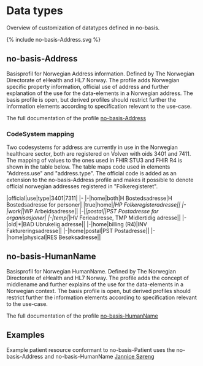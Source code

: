 # Data types

Overview of customization of datatypes defined in no-basis.  

<div>{% include no-basis-Address.svg %}</div>

<!-- <a href="https://raw.githubusercontent.com/HL7Norway/basisprofiler-r4/master/Images/no-basis-Datatypes.png">
<img src="https://raw.githubusercontent.com/HL7Norway/basisprofiler-r4/master/Images/no-basis-Datatypes.png" alt="Drawing" style="width: 100%;max-width: 1200px"/></a> -->

## no-basis-Address

Basisprofil for Norwegian Address information. Defined by The Norwegian Directorate of eHealth and HL7 Norway. The profile adds Norwegian specific property information, official use of address and further explanation of the use for the data-elements in a Norwegian address. The basis profile is open, but derived profiles should restrict further the information elements according to specification relevant to the use-case.

The full documentation of the profile [no-basis-Address](StructureDefinition-no-basis-Address.html)

### CodeSystem mapping

Two codesystems for address are currently in use in the Norwegian healthcare sector, both are registered on Volven with oids 3401 and 7411. The mapping of values to the ones used in FHIR STU3 and FHIR R4 is shown in the table below. The table maps code used in elements "Address.use" and "address.type". The official code is added as an extension to the no-basis-Address profile and makes it possible to denote official norwegian addresses registered in "Folkeregisteret".

|official|use|type|3401|7311|
|-
|-|home|both|H Bostedsadresse|H Bostedsadresse for personer|
|true|home|*|HP Folkeregisteradresse||
|-|work|*|WP Arbeidsadresse||
|-|*|postal||PST Postadresse for organisasjoner|
|-|temp|*|HV Ferieadresse, TMP Midlertidig adresse||
|-|old|*|BAD Ubrukelig adresse||
|-|home|billing (R4)|INV Faktureringsadresse||
|-|home|postal|PST Postadresse||
|-|home|physical|RES Besøksadresse||

## no-basis-HumanName

Basisprofil for Norwegian HumanName. Defined by The Norwegian Directorate of eHealth and HL7 Norway. The profile adds the concept of middlename and further explains of the use for the data-elements in a Norwegian context. The basis profile is open, but derived profiles should restrict further the information elements according to specification relevant to the use-case.

The full documentation of the profile [no-basis-HumanName](StructureDefinition-no-basis-HumanName.html)

## Examples

Example patient resource conformant to no-basis-Patient uses the no-basis-Address and no-basis-HumanName [Jannice Søreng](Patient-JanniceSoreng.html)
